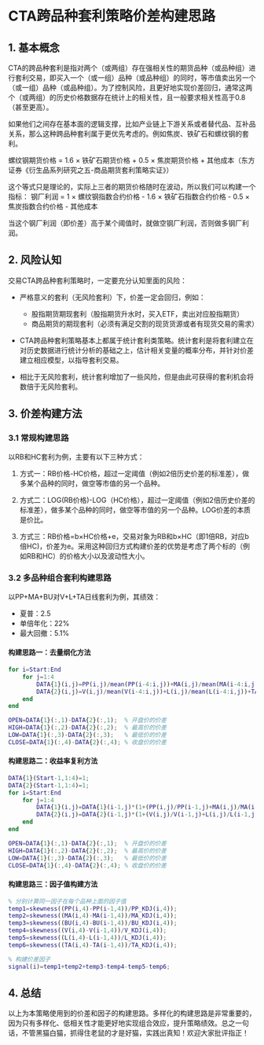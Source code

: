 # CTA跨品种套利策略价差构建思路

## 1. 基本概念

CTA的跨品种套利是指对两个（或两组）存在强相关性的期货品种（或品种组）进行套利交易，即买入一个（或一组）品种（或品种组）的同时，等市值卖出另一个（或一组）品种（或品种组）。为了控制风险，且更好地实现价差回归，通常这两个（或两组）的历史价格数据存在统计上的相关性，且一般要求相关性高于0.8（甚至更高）。

如果他们之间存在基本面的逻辑支撑，比如产业链上下游关系或者替代品、互补品关系，那么这种跨品种套利属于更优先考虑的。例如焦炭、铁矿石和螺纹钢的套利。

螺纹钢期货价格 = 1.6 × 铁矿石期货价格 + 0.5 × 焦炭期货价格 + 其他成本（东方证券《衍生品系列研究之五-商品期货套利策略实证》）

这个等式只是理论的，实际上三者的期货价格随时在波动，所以我们可以构建一个指标：
钢厂利润 = 1 × 螺纹钢指数合约价格 - 1.6 × 铁矿石指数合约价格 - 0.5 × 焦炭指数合约价格 - 其他成本

当这个钢厂利润（即价差）高于某个阈值时，就做空钢厂利润，否则做多钢厂利润。

## 2. 风险认知

交易CTA跨品种套利策略时，一定要充分认知里面的风险：

- 严格意义的套利（无风险套利）下，价差一定会回归，例如：
  - 股指期货期现套利（股指期货升水时，买入ETF，卖出对应股指期货）
  - 商品期货的期现套利（必须有满足交割的现货货源或者有现货交易的需求）

- CTA跨品种套利策略基本上都属于统计套利类策略。统计套利是将套利建立在对历史数据进行统计分析的基础之上，估计相关变量的概率分布，并针对价差建立相应模型，以指导套利交易。

- 相比于无风险套利，统计套利增加了一些风险，但是由此可获得的套利机会将数倍于无风险套利。

## 3. 价差构建方法

### 3.1 常规构建思路

以RB和HC套利为例，主要有以下三种方式：

1. 方式一：RB价格-HC价格，超过一定阈值（例如2倍历史价差的标准差），做多某个品种的同时，做空等市值的另一个品种。

2. 方式二：LOG(RB价格)-LOG（HC价格），超过一定阈值（例如2倍历史价差的标准差），做多某个品种的同时，做空等市值的另一个品种。LOG价差的本质是价比。

3. 方式三：RB价格=b×HC价格+e，交易对象为RB和b×HC（即1倍RB，对应b倍HC)，价差为e。采用这种回归方式构建价差的优势是考虑了两个标的（例如RB和HC）的价格大小以及波动性大小。

### 3.2 多品种组合套利构建思路

以PP+MA+BU对V+L+TA日线套利为例，其绩效：
- 夏普：2.5
- 单倍年化：22%
- 最大回撤：5.1%

#### 构建思路一：去量纲化方法

```matlab
for i=Start:End   
    for j=1:4   
        DATA{1}(i,j)=PP(i,j)/mean(PP(i-4:i,j))+MA(i,j)/mean(MA(i-4:i,j))+BU(i,j)/mean(BU(i-4:i,j));    
        DATA{2}(i,j)=V(i,j)/mean(V(i-4:i,j))+L(i,j)/mean(L(i-4:i,j))+TA(i,j)/mean(TA(i-4:i,j));      
    end
end

OPEN=DATA{1}(:,1)-DATA{2}(:,1);  % 开盘价的价差
HIGH=DATA{1}(:,2)-DATA{2}(:,2);  % 最高价的价差
LOW=DATA{1}(:,3)-DATA{2}(:,3);   % 最低价的价差
CLOSE=DATA{1}(:,4)-DATA{2}(:,4); % 收盘价的价差
```

#### 构建思路二：收益率复利方法

```matlab
DATA{1}(Start-1,1:4)=1;
DATA{2}(Start-1,1:4)=1;
for i=Start:End    
    for j=1:4    
        DATA{1}(i,j)=DATA{1}(i-1,j)*(1+(PP(i,j)/PP(i-1,j)+MA(i,j)/MA(i-1,j)+BU(i,j)/BU(i-1,j)-3)/3);     
        DATA{2}(i,j)=DATA{2}(i-1,j)*(1+(V(i,j)/V(i-1,j)+L(i,j)/L(i-1,j)+TA(i,j)/TA(i-1,j)-3)/3);     
    end
end

OPEN=DATA{1}(:,1)-DATA{2}(:,1);  % 开盘价的价差
HIGH=DATA{1}(:,2)-DATA{2}(:,2);  % 最高价的价差
LOW=DATA{1}(:,3)-DATA{2}(:,3);   % 最低价的价差
CLOSE=DATA{1}(:,4)-DATA{2}(:,4); % 收盘价的价差
```

#### 构建思路三：因子值构建方法

```matlab
% 分别计算同一因子在每个品种上面的因子值
temp1=skewness((PP(i,4)-PP(i-1,4))/PP_KDJ(i,4));  
temp2=skewness((MA(i,4)-MA(i-1,4))/MA_KDJ(i,4));
temp3=skewness((BU(i,4)-BU(i-1,4))/BU_KDJ(i,4));
temp4=skewness((V(i,4)-V(i-1,4))/V_KDJ(i,4));
temp5=skewness((L(i,4)-L(i-1,4))/L_KDJ(i,4));
temp6=skewness((TA(i,4)-TA(i-1,4))/TA_KDJ(i,4));

% 构建价差因子
signal(i)=temp1+temp2+temp3-temp4-temp5-temp6;
```

## 4. 总结

以上为本策略使用到的价差和因子的构建思路。多样化的构建思路是非常重要的，因为只有多样化、低相关性才能更好地实现组合效应，提升策略绩效。总之一句话，不管黑猫白猫，抓得住老鼠的才是好猫，实践出真知！欢迎大家批评指正！